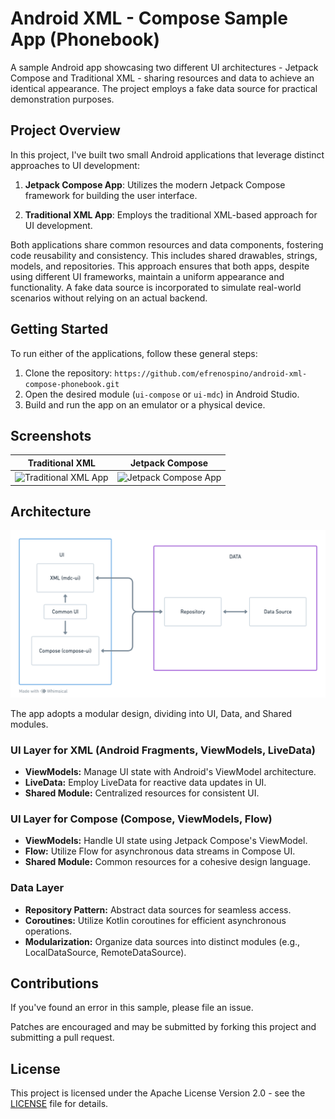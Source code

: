 # Android XML - Compose Sample App (Phonebook)

A sample Android app showcasing two different UI architectures - Jetpack Compose and Traditional
XML - sharing resources and data to achieve an identical appearance. The project employs a fake data
source for practical demonstration purposes.

## Project Overview

In this project, I've built two small Android applications that leverage distinct approaches to UI
development:

1. **Jetpack Compose App**: Utilizes the modern Jetpack Compose framework for building the user
   interface.

2. **Traditional XML App**: Employs the traditional XML-based approach for UI development.

Both applications share common resources and data components, fostering code reusability and
consistency. This includes shared drawables, strings, models, and repositories. This approach
ensures that both apps, despite using different UI frameworks, maintain a uniform appearance and
functionality. A fake data source is incorporated to simulate real-world scenarios without
relying on an actual backend.

## Getting Started

To run either of the applications, follow these general steps:

1. Clone the repository: `https://github.com/efrenospino/android-xml-compose-phonebook.git`
2. Open the desired module (`ui-compose` or `ui-mdc`) in Android Studio.
3. Build and run the app on an emulator or a physical device.

## Screenshots

|            Traditional XML             |              Jetpack Compose               |
|:--------------------------------------:|:------------------------------------------:|
| ![Traditional XML App](images/mdc.gif) | ![Jetpack Compose App](images/compose.gif) |

## Architecture

![Alt text](images/architecture.png)

The app adopts a modular design, dividing into UI, Data, and Shared modules.

### UI Layer for XML (Android Fragments, ViewModels, LiveData)

- **ViewModels:** Manage UI state with Android's ViewModel architecture.
- **LiveData:** Employ LiveData for reactive data updates in UI.
- **Shared Module:** Centralized resources for consistent UI.

### UI Layer for Compose (Compose, ViewModels, Flow)

- **ViewModels:** Handle UI state using Jetpack Compose's ViewModel.
- **Flow:** Utilize Flow for asynchronous data streams in Compose UI.
- **Shared Module:** Common resources for a cohesive design language.

### Data Layer

- **Repository Pattern:** Abstract data sources for seamless access.
- **Coroutines:** Utilize Kotlin coroutines for efficient asynchronous operations.
- **Modularization:** Organize data sources into distinct modules (e.g., LocalDataSource,
  RemoteDataSource).

## Contributions

If you've found an error in this sample, please file an issue.

Patches are encouraged and may be submitted by forking this project and submitting a pull request.

## License

This project is licensed under the Apache License Version 2.0 - see the [LICENSE](LICENSE) file for
details.
